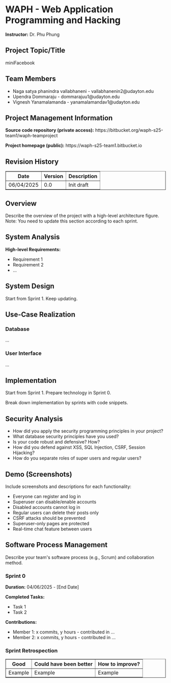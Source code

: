 

  <h1>WAPH - Web Application Programming and Hacking</h1>
  <p><strong>Instructor:</strong> Dr. Phu Phung</p>

  <h2>Project Topic/Title</h2>
  <p>miniFacebook</p>

  <h2>Team Members</h2>
  <ul>
    <li>Naga satya phanindra vallabhaneni - vallabhanenin2@udayton.edu</li>
    <li>Upendra Dommaraju - dommarajuu1@udayton.edu</li>
    <li>Vignesh Yanamalamanda - yanamalamandav1@udayton.edu</li>
  </ul>

  <h2>Project Management Information</h2>
  <p><strong>Source code repository (private access):</strong> https://bitbucket.org/waph-s25-team1/waph-teamproject</p>
  <p><strong>Project homepage (public):</strong> https://waph-s25-team1.bitbucket.io</p>

  <h2>Revision History</h2>
  <table border="1">
    <tr><th>Date</th><th>Version</th><th>Description</th></tr>
    <tr><td>06/04/2025</td><td>0.0</td><td>Init draft</td></tr>
  </table>

  <h2>Overview</h2>
  <p>Describe the overview of the project with a high-level architecture figure. Note: You need to update this section according to each sprint.</p>

  <h2>System Analysis</h2>
  <p><strong>High-level Requirements:</strong></p>
  <ul>
    <li>Requirement 1</li>
    <li>Requirement 2</li>
    <li>...</li>
  </ul>

  <h2>System Design</h2>
  <p>Start from Sprint 1. Keep updating.</p>

  <h2>Use-Case Realization</h2>
  <h3>Database</h3>
  <p>...</p>
  <h3>User Interface</h3>
  <p>...</p>

  <h2>Implementation</h2>
  <p>Start from Sprint 1. Prepare technology in Sprint 0.</p>
  <p>Break down implementation by sprints with code snippets.</p>

  <h2>Security Analysis</h2>
  <ul>
    <li>How did you apply the security programming principles in your project?</li>
    <li>What database security principles have you used?</li>
    <li>Is your code robust and defensive? How?</li>
    <li>How did you defend against XSS, SQL Injection, CSRF, Session Hijacking?</li>
    <li>How do you separate roles of super users and regular users?</li>
  </ul>

  <h2>Demo (Screenshots)</h2>
  <p>Include screenshots and descriptions for each functionality:</p>
  <ul>
    <li>Everyone can register and log in</li>
    <li>Superuser can disable/enable accounts</li>
    <li>Disabled accounts cannot log in</li>
    <li>Regular users can delete their posts only</li>
    <li>CSRF attacks should be prevented</li>
    <li>Superuser-only pages are protected</li>
    <li>Real-time chat feature between users</li>
  </ul>

  <h2>Software Process Management</h2>
  <p>Describe your team's software process (e.g., Scrum) and collaboration method.</p>

  <h3>Sprint 0</h3>
  <p><strong>Duration:</strong> 04/06/2025 - [End Date]</p>
  <p><strong>Completed Tasks:</strong></p>
  <ul>
    <li>Task 1</li>
    <li>Task 2</li>
  </ul>

  <p><strong>Contributions:</strong></p>
  <ul>
    <li>Member 1: x commits, y hours - contributed in ...</li>
    <li>Member 2: x commits, y hours - contributed in ...</li>
  </ul>

  <h3>Sprint Retrospection</h3>
  <table border="1">
    <tr><th>Good</th><th>Could have been better</th><th>How to improve?</th></tr>
    <tr><td>Example</td><td>Example</td><td>Example</td></tr>
  </table>


